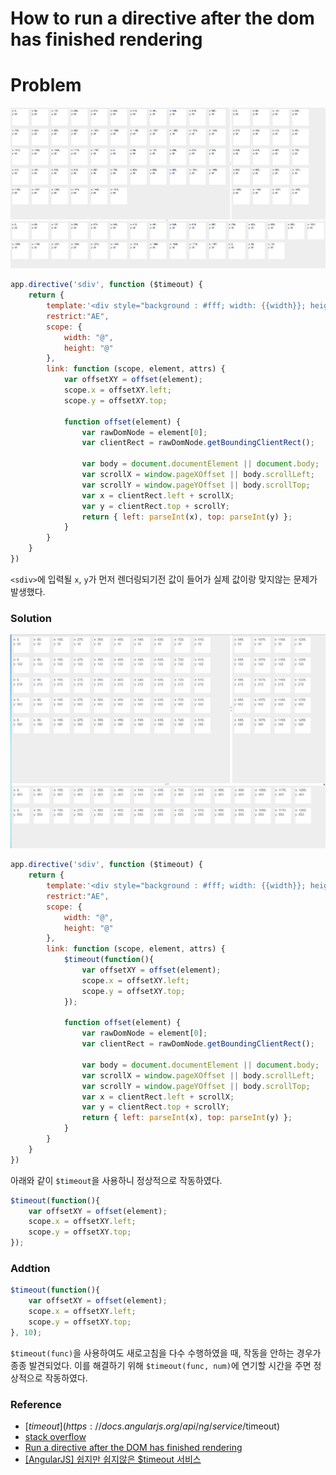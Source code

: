 # How to run a directive after the dom has finished rendering

# Problem

![sdiv1](../img/AngularJS/run-directive-after-finished-rendering/sdiv1.png)

```javascript
app.directive('sdiv', function ($timeout) {
    return {
        template:'<div style="background : #fff; width: {{width}}; height: {{height}}; margin : 10px; display:inline-block;"><span>x: {{x}}, <br>y: {{y}}</span></div>',
        restrict:"AE",
        scope: {
            width: "@",
            height: "@"
        },
        link: function (scope, element, attrs) {
            var offsetXY = offset(element);
            scope.x = offsetXY.left;
            scope.y = offsetXY.top;

            function offset(element) {
                var rawDomNode = element[0];
                var clientRect = rawDomNode.getBoundingClientRect();

                var body = document.documentElement || document.body;
                var scrollX = window.pageXOffset || body.scrollLeft;
                var scrollY = window.pageYOffset || body.scrollTop;
                var x = clientRect.left + scrollX;
                var y = clientRect.top + scrollY;
                return { left: parseInt(x), top: parseInt(y) };
            }
        }
    }
})
```

``<sdiv>``에 입력될 ``x``, ``y``가 먼저 렌더링되기전 값이 들어가 실제 값이랑 맞지않는 문제가 발생했다.

### Solution

![sdiv2](../img/AngularJS/run-directive-after-finished-rendering/sdiv2.PNG)

```javascript
app.directive('sdiv', function ($timeout) {
    return {
        template:'<div style="background : #fff; width: {{width}}; height: {{height}}; margin : 10px; display:inline-block;"><span>x: {{x}}, <br>y: {{y}}</span></div>',
        restrict:"AE",
        scope: {
            width: "@",
            height: "@"
        },
        link: function (scope, element, attrs) {
            $timeout(function(){
                var offsetXY = offset(element);
                scope.x = offsetXY.left;
                scope.y = offsetXY.top;
            });

            function offset(element) {
                var rawDomNode = element[0];
                var clientRect = rawDomNode.getBoundingClientRect();

                var body = document.documentElement || document.body;
                var scrollX = window.pageXOffset || body.scrollLeft;
                var scrollY = window.pageYOffset || body.scrollTop;
                var x = clientRect.left + scrollX;
                var y = clientRect.top + scrollY;
                return { left: parseInt(x), top: parseInt(y) };
            }
        }
    }
})
```

아래와 같이 ``$timeout``을 사용하니 정상적으로 작동하였다.

```javascript
$timeout(function(){
    var offsetXY = offset(element);
    scope.x = offsetXY.left;
    scope.y = offsetXY.top;
});
```

### Addtion

```javascript
$timeout(function(){
    var offsetXY = offset(element);
    scope.x = offsetXY.left;
    scope.y = offsetXY.top;
}, 10);
```

`$timeout(func)`을 사용하여도 새로고침을 다수 수행하였을 때, 작동을 안하는 경우가 종종 발견되었다. 이를 해결하기 위해 `$timeout(func, num)`에 연기할 시간을 주면 정상적으로 작동하였다.

### Reference

* [$timeout](https://docs.angularjs.org/api/ng/service/$timeout)
* [stack overflow](http://stackoverflow.com/questions/12240639/how-can-i-run-a-directive-after-the-dom-has-finished-rendering)
* [Run a directive after the DOM has finished rendering](http://blog.brunoscopelliti.com/run-a-directive-after-the-dom-has-finished-rendering/)
* [[AngularJS] 쉽지만 쉽지않은 $timeout 서비스](http://programmingsummaries.tistory.com/348)